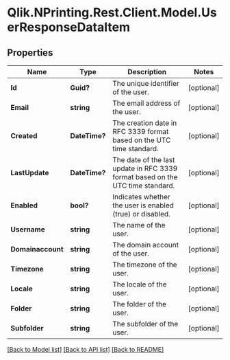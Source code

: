 # Qlik.NPrinting.Rest.Client.Model.UserResponseDataItem
## Properties

Name | Type | Description | Notes
------------ | ------------- | ------------- | -------------
**Id** | **Guid?** | The unique identifier of the user. | [optional] 
**Email** | **string** | The email address of the user. | [optional] 
**Created** | **DateTime?** | The creation date in RFC 3339 format based on the UTC time standard. | [optional] 
**LastUpdate** | **DateTime?** | The date of the last update in RFC 3339 format based on the UTC time standard. | [optional] 
**Enabled** | **bool?** | Indicates whether the user is enabled (true) or disabled. | [optional] 
**Username** | **string** | The name of the user. | [optional] 
**Domainaccount** | **string** | The domain account of the user. | [optional] 
**Timezone** | **string** | The timezone of the user. | [optional] 
**Locale** | **string** | The locale of the user. | [optional] 
**Folder** | **string** | The folder of the user. | [optional] 
**Subfolder** | **string** | The subfolder of the user. | [optional] 

[[Back to Model list]](../README.md#documentation-for-models) [[Back to API list]](../README.md#documentation-for-api-endpoints) [[Back to README]](../README.md)

